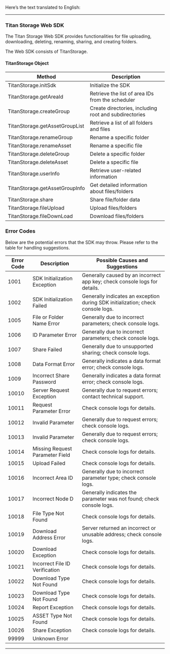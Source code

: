 Here’s the text translated to English:

---

### Titan Storage Web SDK
The Titan Storage Web SDK provides functionalities for file uploading, downloading, deleting, renaming, sharing, and creating folders.

The Web SDK consists of TitanStorage.

#### TitanStorage Object
| Method                            | Description                                    |
|-----------------------------------|------------------------------------------------|
| TitanStorage.initSdk              | Initialize the SDK                             |
| TitanStorage.getAreaId           | Retrieve the list of area IDs from the scheduler |
| TitanStorage.createGroup          | Create directories, including root and subdirectories |
| TitanStorage.getAssetGroupList    | Retrieve a list of all folders and files      |
| TitanStorage.renameGroup          | Rename a specific folder                       |
| TitanStorage.renameAsset          | Rename a specific file                         |
| TitanStorage.deleteGroup          | Delete a specific folder                       |
| TitanStorage.deleteAsset          | Delete a specific file                         |
| TitanStorage.userInfo             | Retrieve user-related information              |
| TitanStorage.getAssetGroupInfo    | Get detailed information about files/folders   |
| TitanStorage.share                | Share file/folder data                         |
| TitanStorage.fileUpload           | Upload files/folders                           |
| TitanStorage.fileDownLoad         | Download files/folders                         |

### Error Codes
Below are the potential errors that the SDK may throw. Please refer to the table for handling suggestions.

| Error Code | Description                       | Possible Causes and Suggestions                      |
|------------|-----------------------------------|-----------------------------------------------------|
| 1001      | SDK Initialization Exception      | Generally caused by an incorrect app key; check console logs for details. |
| 1002      | SDK Initialization Failed         | Generally indicates an exception during SDK initialization; check console logs. |
| 1005      | File or Folder Name Error         | Generally due to incorrect parameters; check console logs. |
| 1006      | ID Parameter Error                | Generally due to incorrect parameters; check console logs. |
| 1007      | Share Failed                     | Generally due to unsupported sharing; check console logs. |
| 1008      | Data Format Error                | Generally indicates a data format error; check console logs. |
| 1009      | Incorrect Share Password          | Generally indicates a data format error; check console logs. |
| 10010     | Server Request Exception          | Generally due to request errors; contact technical support. |
| 10011     | Request Parameter Error           | Check console logs for details.                      |
| 10012     | Invalid Parameter                 | Generally due to request errors; check console logs. |
| 10013     | Invalid Parameter                 | Generally due to request errors; check console logs. |
| 10014     | Missing Request Parameter Field   | Check console logs for details.                      |
| 10015     | Upload Failed                     | Check console logs for details.                      |
| 10016     | Incorrect Area ID                 | Generally due to incorrect parameter type; check console logs. |
| 10017     | Incorrect Node D                  | Generally indicates the parameter was not found; check console logs. |
| 10018     | File Type Not Found               | Check console logs for details.                      |
| 10019     | Download Address Error            | Server returned an incorrect or unusable address; check console logs. |
| 10020     | Download Exception                | Check console logs for details.                      |
| 10021     | Incorrect File ID Verification    | Check console logs for details.                      |
| 10022     | Download Type Not Found           | Check console logs for details.                      |
| 10023     | Download Type Not Found           | Check console logs for details.                      |
| 10024     | Report  Exception                 | Check console logs for details.                      |
| 10025     | ASSET Type Not Found              | Check console logs for details.                      |
| 10026     | Share  Exception                    | Check console logs for details.                      |
| 99999      | Unknown Error                    |                                                       |

--- 


